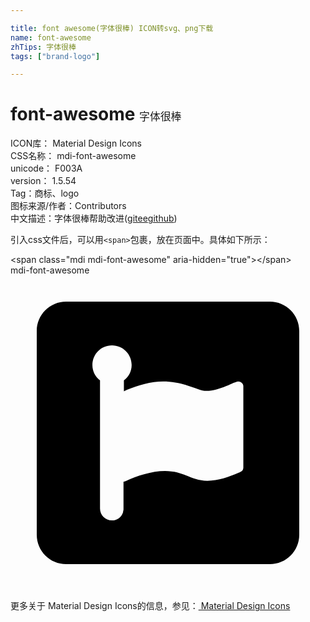 ```yaml
---

title: font awesome(字体很棒) ICON转svg、png下载
name: font-awesome
zhTips: 字体很棒
tags: ["brand-logo"]

---
```


# font-awesome  <small style="font-size: 60%;font-weight: 100">字体很棒</small>


<div class="detail-page">
<p>
<span>
ICON库：
<span class="badge-secondary badge">Material Design Icons</span> 
</span>
<br/>
<span>
CSS名称：
<span class="badge-secondary badge">mdi-font-awesome</span> 
</span>
<br/>
<span>
unicode：
<span class="badge-secondary badge">F003A</span> 
<copy-btn content='F003A' btn-title=""></copy-btn>
<copy-btn :content='String.fromCodePoint(parseInt("F003A", 16))' btn-title="复制U"></copy-btn>
</span>
<br/>
<span>
version：
<span class="badge-secondary badge">1.5.54</span> 
</span><br/><span>Tag：<span class="badge-light badge"><router-link to="/tags/brand-logo.html">商标、logo</router-link></span></span>
<br/>
<span>图标来源/作者：<span class="badge-light badge">Contributors</span></span> 
<br/>
<span class="zh-detail">中文描述：<span class="badge-primary badge">字体很棒</span><span class="help-link"><span>帮助改进</span>(<a href="https://gitee.com/liuwave/icon-helper/edit/master/json/material/font-awesome.json" target="_blank" rel="noopener noreferrer">gitee</a><a href="https://github.com/liuwave/icon-helper/edit/master/json/material/font-awesome.json" target="_blank" rel="noopener noreferrer">github</a></span>)</span><br/>
</p>
</div>
<div class="alert alert-dark">
  <i class="mdi mdi-font-awesome mdi-48px"></i>
  <i class="mdi mdi-font-awesome mdi-36px"></i>
  <i class="mdi mdi-font-awesome mdi-24px"></i>
  <i class="mdi mdi-font-awesome mdi-18px"></i>
</div>
<div>
  <p>引入css文件后，可以用<code>&lt;span&gt;</code>包裹，放在页面中。具体如下所示：    
  </p>
  <div class="alert alert-primary" style="font-size: 14px">
    &lt;span class="mdi mdi-font-awesome" aria-hidden="true"&gt;&lt;/span&gt;
    <copy-btn content='<span class="mdi mdi-font-awesome" aria-hidden="true"></span>'></copy-btn>
  </div>
  <div class="alert alert-secondary">
    <i class="mdi mdi-font-awesome"
    style="font-size: 24px"
    aria-hidden="true"></i> mdi-font-awesome
    <copy-btn content="mdi-font-awesome" btn-title="复制图标名称"></copy-btn>
  </div>
</div>
<div id="svg" class="svg-wrap">
<svg xmlns="http://www.w3.org/2000/svg" viewBox="0 0 24 24"><path d="M19.76 2H4.24C3 2 2 3 2 4.24V19.76C2 21 3 22 4.24 22H19.76C21 22 22 21 22 19.76V4.24C22 3 21 2 19.76 2M17.73 14.69C17.73 14.88 17.57 14.96 17.38 15.04C16.64 15.36 15.84 15.65 15 15.65C13.78 15.65 13.22 14.91 11.78 14.91C10.74 14.91 9.65 15.28 8.77 15.68C8.71 15.71 8.66 15.71 8.61 15.73V17.76C8.61 17.84 8.61 17.92 8.58 17.97V18.03C8.47 18.4 8.13 18.67 7.73 18.67C7.22 18.67 6.82 18.26 6.82 17.76V8C6.47 7.73 6.24 7.31 6.24 6.83C6.24 6 6.9 5.33 7.73 5.33C8.56 5.33 9.23 6 9.23 6.83C9.23 7.31 9 7.73 8.64 8V8.83C8.72 8.8 8.8 8.77 8.88 8.72C9.71 8.37 10.7 8.08 11.63 8.08C12.64 8.08 13.44 8.35 14.35 8.69C14.54 8.77 14.72 8.8 14.93 8.8C15.95 8.8 17.07 8.08 17.34 8.08C17.55 8.08 17.74 8.24 17.74 8.43V14.69H17.73Z" /></svg>
</div>
<detail full-name='mdi-font-awesome'></detail>
    
<div><p>更多关于 Material Design Icons的信息，参见：<a target="_blank" href="https://iconhelper.cn/material.html"> Material Design Icons</a>
</p></div>
